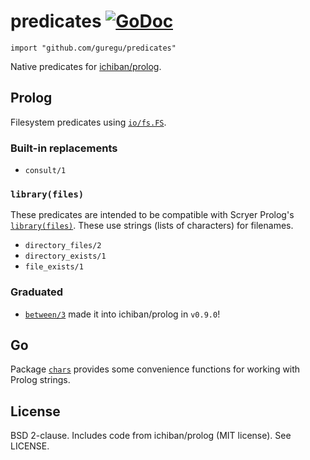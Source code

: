 # predicates [![GoDoc](https://godoc.org/github.com/guregu/predicates?status.svg)](https://godoc.org/github.com/guregu/predicates)
`import "github.com/guregu/predicates"`

Native predicates for [ichiban/prolog](https://github.com/ichiban/prolog).

## Prolog

Filesystem predicates using [`io/fs.FS`](https://pkg.go.dev/io/fs). 

### Built-in replacements

- `consult/1`

### `library(files)`

These predicates are intended to be compatible with Scryer Prolog's [`library(files)`](https://github.com/mthom/scryer-prolog/blob/master/src/lib/files.pl).
These use strings (lists of characters) for filenames.

- `directory_files/2`
- `directory_exists/1`
- `file_exists/1`

### Graduated

- [`between/3`](https://github.com/ichiban/prolog/releases/tag/v0.9.0) made it into ichiban/prolog in `v0.9.0`!

## Go

Package [`chars`](https://godoc.org/github.com/guregu/predicates/chars) provides some convenience functions for working with Prolog strings.

## License

BSD 2-clause. Includes code from ichiban/prolog (MIT license).
See LICENSE.